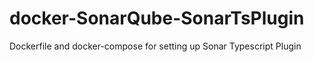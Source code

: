 # docker-SonarQube-SonarTsPlugin
Dockerfile and docker-compose for setting up Sonar Typescript Plugin
